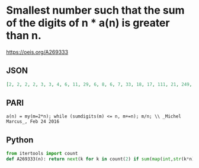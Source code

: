 # Smallest number such that the sum of the digits of n \* a\(n\) is greater than n\.
https://oeis.org/A269333
## JSON
```JSON
[2, 2, 2, 2, 3, 3, 4, 6, 11, 29, 6, 8, 6, 7, 33, 18, 17, 111, 21, 249, 38, 44, 39, 162, 239, 153, 737, 246, 231, 2333, 258, 309, 303, 882, 1971, 8333, 2027, 1842, 2051, 19997, 2439, 7119, 2093, 13409, 111111, 13043, 10617, 20831, 18161, 399999, 72549, 55769, 56583]
```
## PARI
```PARI
a(n) = my(m=2*n); while (sumdigits(m) <= n, m+=n); m/n; \\ _Michel Marcus_, Feb 24 2016
```
## Python
```Python
from itertools import count
def A269333(n): return next(k for k in count(2) if sum(map(int,str(k*n)))>n) # _Chai Wah Wu_, Jul 25 2022
```

